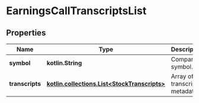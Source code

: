 
# EarningsCallTranscriptsList

## Properties
Name | Type | Description | Notes
------------ | ------------- | ------------- | -------------
**symbol** | **kotlin.String** | Company symbol. |  [optional]
**transcripts** | [**kotlin.collections.List&lt;StockTranscripts&gt;**](StockTranscripts.md) | Array of transcripts&#39; metadata |  [optional]



